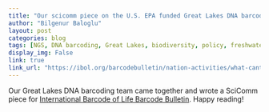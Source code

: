 ```yaml
---
title: "Our scicomm piece on the U.S. EPA funded Great Lakes DNA barcoding project is online!"
author: "Bilgenur Baloglu"
layout: post
categories: blog
tags: [NGS, DNA barcoding, Great Lakes, biodiversity, policy, freshwater, biomonitoring]
display_img: False
link: true
link_url: "https://ibol.org/barcodebulletin/nation-activities/what-cant-be-measured-cant-be-managed-scientists-and-us-epa-work-together-to-conserve-great-lakes/"
---
```


Our Great Lakes DNA barcoding team came together and wrote a SciComm piece for [International Barcode of Life Barcode Bulletin](https://ibol.org/barcodebulletin/). Happy reading! 
